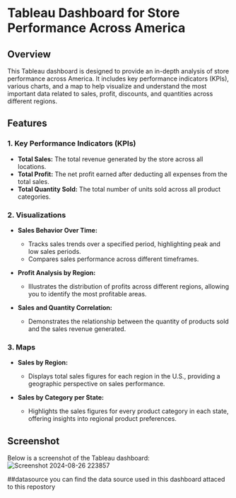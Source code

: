 # Tableau Dashboard for Store Performance Across America

## Overview
This Tableau dashboard is designed to provide an in-depth analysis of store performance across America. It includes key performance indicators (KPIs), various charts, and a map to help visualize and understand the most important data related to sales, profit, discounts, and quantities across different regions.

## Features

### 1. **Key Performance Indicators (KPIs)**
- **Total Sales:** The total revenue generated by the store across all locations.
- **Total Profit:** The net profit earned after deducting all expenses from the total sales.
- **Total Quantity Sold:** The total number of units sold across all product categories.

### 2. **Visualizations**
- **Sales Behavior Over Time:** 
  - Tracks sales trends over a specified period, highlighting peak and low sales periods.
  - Compares sales performance across different timeframes.

- **Profit Analysis by Region:** 
  - Illustrates the distribution of profits across different regions, allowing you to identify the most profitable areas.

- **Sales and Quantity Correlation:** 
  - Demonstrates the relationship between the quantity of products sold and the sales revenue generated.

### 3. **Maps**
- **Sales by Region:**
  - Displays total sales figures for each region in the U.S., providing a geographic perspective on sales performance.

- **Sales by Category per State:**
  - Highlights the sales figures for every product category in each state, offering insights into regional product preferences.

## Screenshot
Below is a screenshot of the Tableau dashboard:
![Screenshot 2024-08-26 223857](https://github.com/user-attachments/assets/7ef66e5c-27f0-40ed-8a73-658916a8309d)

##datasource 
you can find the data source used in this dashboard attaced to this repostory

